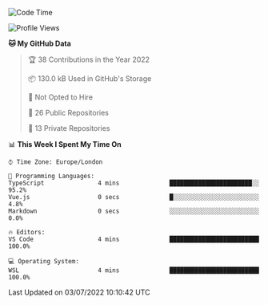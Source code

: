 <!--START_SECTION:waka-->
![Code Time](http://img.shields.io/badge/Code%20Time-219%20hrs%207%20mins-blue)

![Profile Views](http://img.shields.io/badge/Profile%20Views-8-blue)

**🐱 My GitHub Data** 

> 🏆 38 Contributions in the Year 2022
 > 
> 📦 130.0 kB Used in GitHub's Storage 
 > 
> 🚫 Not Opted to Hire
 > 
> 📜 26 Public Repositories 
 > 
> 🔑 13 Private Repositories  
 > 
📊 **This Week I Spent My Time On** 

```text
⌚︎ Time Zone: Europe/London

💬 Programming Languages: 
TypeScript               4 mins              ███████████████████████░░   95.2% 
Vue.js                   0 secs              █░░░░░░░░░░░░░░░░░░░░░░░░   4.8% 
Markdown                 0 secs              ░░░░░░░░░░░░░░░░░░░░░░░░░   0.0%

🔥 Editors: 
VS Code                  4 mins              █████████████████████████   100.0%

💻 Operating System: 
WSL                      4 mins              █████████████████████████   100.0%

```


 Last Updated on 03/07/2022 10:10:42 UTC
<!--END_SECTION:waka-->